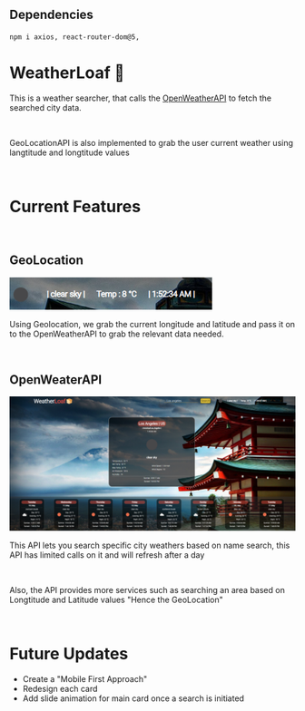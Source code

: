 ## Dependencies
```
npm i axios, react-router-dom@5, 
```

# WeatherLoaf 🍞
<p> This is a weather searcher, that calls the <a href="https://openweathermap.org/api">OpenWeatherAPI</a>
to fetch the searched city data.</p>
<br/>
<p>GeoLocationAPI is also implemented to grab the user current weather using langtitude and longtitude values</p>
<br/>

# Current Features

<br>

## GeoLocation
![GeoLocation](gitAssets/GeoLocationAPI.png)

Using Geolocation, we grab the current longitude and latitude and pass it on to the OpenWeatherAPI to grab the relevant data needed.

<br>

## OpenWeaterAPI
![WebPage](gitAssets/MainSearch.png)

This API lets you search specific city weathers based on name search, this API has limited calls on it and will refresh after a day

<br/>

Also, the API provides more services such as searching an area based on Longtitude and Latitude values "Hence the GeoLocation"

<br/>

# Future Updates

- Create a "Mobile First Approach"
- Redesign each card
- Add slide animation for main card once a search is initiated